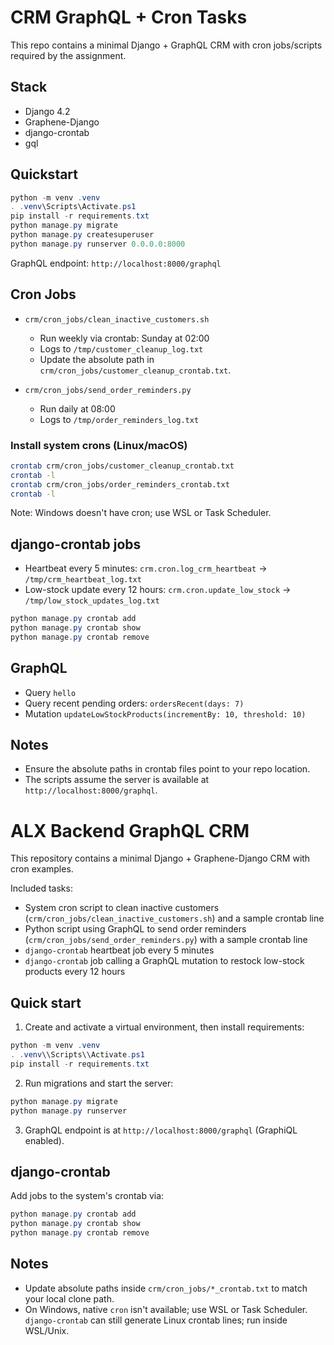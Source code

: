 # CRM GraphQL + Cron Tasks

This repo contains a minimal Django + GraphQL CRM with cron jobs/scripts required by the assignment.

## Stack
- Django 4.2
- Graphene-Django
- django-crontab
- gql

## Quickstart

```powershell
python -m venv .venv
. .venv\Scripts\Activate.ps1
pip install -r requirements.txt
python manage.py migrate
python manage.py createsuperuser
python manage.py runserver 0.0.0.0:8000
```

GraphQL endpoint: `http://localhost:8000/graphql`

## Cron Jobs

- `crm/cron_jobs/clean_inactive_customers.sh`
	- Run weekly via crontab: Sunday at 02:00
	- Logs to `/tmp/customer_cleanup_log.txt`
	- Update the absolute path in `crm/cron_jobs/customer_cleanup_crontab.txt`.

- `crm/cron_jobs/send_order_reminders.py`
	- Run daily at 08:00
	- Logs to `/tmp/order_reminders_log.txt`

### Install system crons (Linux/macOS)

```bash
crontab crm/cron_jobs/customer_cleanup_crontab.txt
crontab -l
crontab crm/cron_jobs/order_reminders_crontab.txt
crontab -l
```

Note: Windows doesn't have cron; use WSL or Task Scheduler.

## django-crontab jobs
- Heartbeat every 5 minutes: `crm.cron.log_crm_heartbeat` → `/tmp/crm_heartbeat_log.txt`
- Low-stock update every 12 hours: `crm.cron.update_low_stock` → `/tmp/low_stock_updates_log.txt`

```powershell
python manage.py crontab add
python manage.py crontab show
python manage.py crontab remove
```

## GraphQL
- Query `hello`
- Query recent pending orders: `ordersRecent(days: 7)`
- Mutation `updateLowStockProducts(incrementBy: 10, threshold: 10)`

## Notes
- Ensure the absolute paths in crontab files point to your repo location.
- The scripts assume the server is available at `http://localhost:8000/graphql`.

# ALX Backend GraphQL CRM

This repository contains a minimal Django + Graphene-Django CRM with cron examples.

Included tasks:
- System cron script to clean inactive customers (`crm/cron_jobs/clean_inactive_customers.sh`) and a sample crontab line
- Python script using GraphQL to send order reminders (`crm/cron_jobs/send_order_reminders.py`) with a sample crontab line
- `django-crontab` heartbeat job every 5 minutes
- `django-crontab` job calling a GraphQL mutation to restock low-stock products every 12 hours

## Quick start

1. Create and activate a virtual environment, then install requirements:

```powershell
python -m venv .venv
. .venv\\Scripts\\Activate.ps1
pip install -r requirements.txt
```

2. Run migrations and start the server:

```powershell
python manage.py migrate
python manage.py runserver
```

3. GraphQL endpoint is at `http://localhost:8000/graphql` (GraphiQL enabled).

## django-crontab

Add jobs to the system's crontab via:

```powershell
python manage.py crontab add
python manage.py crontab show
python manage.py crontab remove
```

## Notes
- Update absolute paths inside `crm/cron_jobs/*_crontab.txt` to match your local clone path.
- On Windows, native `cron` isn't available; use WSL or Task Scheduler. `django-crontab` can still generate Linux crontab lines; run inside WSL/Unix.
